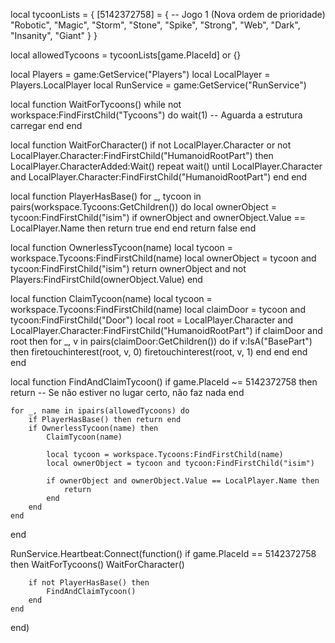 local tycoonLists = {
    [5142372758] = { -- Jogo 1 (Nova ordem de prioridade)
        "Robotic", "Magic", "Storm", "Stone", "Spike", "Strong", "Web", "Dark", "Insanity", "Giant"
    }
}

local allowedTycoons = tycoonLists[game.PlaceId] or {}

local Players = game:GetService("Players")
local LocalPlayer = Players.LocalPlayer
local RunService = game:GetService("RunService")

local function WaitForTycoons()
    while not workspace:FindFirstChild("Tycoons") do
        wait(1) -- Aguarda a estrutura carregar
    end
end

local function WaitForCharacter()
    if not LocalPlayer.Character or not LocalPlayer.Character:FindFirstChild("HumanoidRootPart") then
        LocalPlayer.CharacterAdded:Wait()
        repeat wait() until LocalPlayer.Character and LocalPlayer.Character:FindFirstChild("HumanoidRootPart")
    end
end

local function PlayerHasBase()
    for _, tycoon in pairs(workspace.Tycoons:GetChildren()) do
        local ownerObject = tycoon:FindFirstChild("isim")
        if ownerObject and ownerObject.Value == LocalPlayer.Name then
            return true
        end
    end
    return false
end

local function OwnerlessTycoon(name)
    local tycoon = workspace.Tycoons:FindFirstChild(name)
    local ownerObject = tycoon and tycoon:FindFirstChild("isim")
    return ownerObject and not Players:FindFirstChild(ownerObject.Value)
end

local function ClaimTycoon(name)
    local tycoon = workspace.Tycoons:FindFirstChild(name)
    local claimDoor = tycoon and tycoon:FindFirstChild("Door")
    local root = LocalPlayer.Character and LocalPlayer.Character:FindFirstChild("HumanoidRootPart")
    if claimDoor and root then
        for _, v in pairs(claimDoor:GetChildren()) do
            if v:IsA("BasePart") then
                firetouchinterest(root, v, 0)
                firetouchinterest(root, v, 1)
            end
        end
    end
end

local function FindAndClaimTycoon()
    if game.PlaceId ~= 5142372758 then
        return -- Se não estiver no lugar certo, não faz nada
    end

    for _, name in ipairs(allowedTycoons) do
        if PlayerHasBase() then return end
        if OwnerlessTycoon(name) then
            ClaimTycoon(name)

            local tycoon = workspace.Tycoons:FindFirstChild(name)
            local ownerObject = tycoon and tycoon:FindFirstChild("isim")

            if ownerObject and ownerObject.Value == LocalPlayer.Name then
                return
            end
        end
    end
end

RunService.Heartbeat:Connect(function()
    if game.PlaceId == 5142372758 then
        WaitForTycoons()
        WaitForCharacter()

        if not PlayerHasBase() then
            FindAndClaimTycoon()
        end
    end
end)

